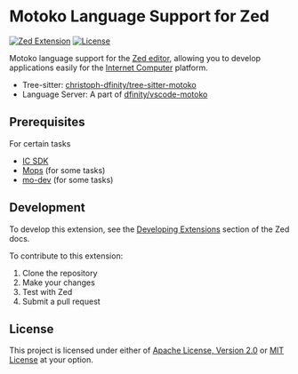 # Motoko Language Support for Zed

[![Zed Extension][zed-extension-badge]][zed-extension-url]
[![License][license-badge]][license-url]

[zed-extension-badge]: https://img.shields.io/badge/Zed%20Extension-%230951CF?style=flat&logo=zedindustries&logoColor=white&labelColor=black
[zed-extension-url]: https://zed.dev/extensions/motoko
[license-badge]: https://img.shields.io/badge/License-Apache_2.0_OR_MIT-blue.svg?style=flat&labelColor=black&color=blue
[license-url]: #license

Motoko language support for the [Zed editor](https://zed.dev/), allowing you to develop applications easily for the [Internet Computer](https://internetcomputer.org/) platform.

- Tree-sitter: [christoph-dfinity/tree-sitter-motoko](https://github.com/christoph-dfinity/tree-sitter-motoko)
- Language Server: A part of [dfinity/vscode-motoko](https://github.com/dfinity/vscode-motoko)

## Prerequisites

For certain tasks

- [IC SDK](https://internetcomputer.org/docs/building-apps/getting-started/install)
- [Mops](https://docs.mops.one/quick-start) (for some tasks)
- [mo-dev](https://github.com/dfinity/motoko-dev-server#readme) (for some tasks)

## Development

To develop this extension, see the [Developing Extensions](https://zed.dev/docs/extensions/developing-extensions) section of the Zed docs.

To contribute to this extension:

1. Clone the repository
2. Make your changes
3. Test with Zed
4. Submit a pull request

## License

This project is licensed under either of [Apache License, Version 2.0](./LICENSE-APACHE) or [MIT License](./LICENSE-MIT) at your option.
